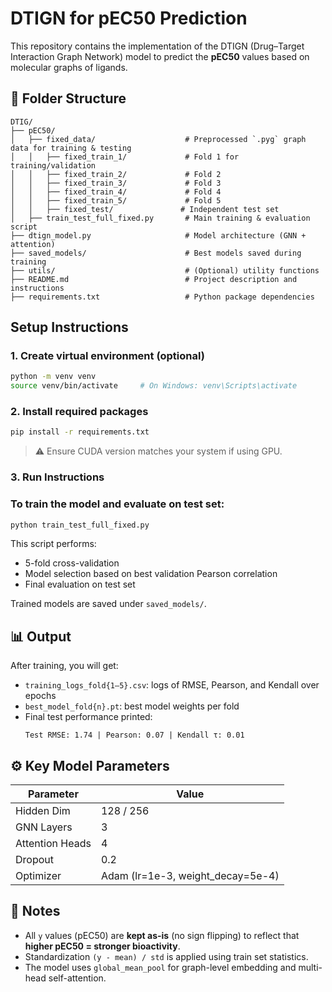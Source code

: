 
# DTIGN for pEC50 Prediction

This repository contains the implementation of the DTIGN (Drug–Target Interaction Graph Network) model to predict the **pEC50** values based on molecular graphs of ligands.

## 📁 Folder Structure

```
DTIG/
├── pEC50/
│   ├── fixed_data/                    # Preprocessed `.pyg` graph data for training & testing
│   │   ├── fixed_train_1/             # Fold 1 for training/validation
│   │   ├── fixed_train_2/             # Fold 2
│   │   ├── fixed_train_3/             # Fold 3
│   │   ├── fixed_train_4/             # Fold 4
│   │   ├── fixed_train_5/             # Fold 5
│   │   ├── fixed_test/               # Independent test set
│   ├── train_test_full_fixed.py       # Main training & evaluation script
├── dtign_model.py                     # Model architecture (GNN + attention)
├── saved_models/                      # Best models saved during training
├── utils/                             # (Optional) utility functions
├── README.md                          # Project description and instructions
├── requirements.txt                   # Python package dependencies
```

## Setup Instructions

### 1. Create virtual environment (optional)
```bash
python -m venv venv
source venv/bin/activate     # On Windows: venv\Scripts\activate
```

### 2. Install required packages
```bash
pip install -r requirements.txt
```

> ⚠️ Ensure CUDA version matches your system if using GPU.

### 3. Run Instructions

### To train the model and evaluate on test set:
```bash
python train_test_full_fixed.py
```

This script performs:
- 5-fold cross-validation
- Model selection based on best validation Pearson correlation
- Final evaluation on test set

Trained models are saved under `saved_models/`.

## 📊 Output

After training, you will get:
- `training_logs_fold{1–5}.csv`: logs of RMSE, Pearson, and Kendall over epochs
- `best_model_fold{n}.pt`: best model weights per fold
- Final test performance printed:
  ```
  Test RMSE: 1.74 | Pearson: 0.07 | Kendall τ: 0.01
  ```

## ⚙️ Key Model Parameters

| Parameter       | Value         |
|----------------|---------------|
| Hidden Dim      | 128 / 256      |
| GNN Layers      | 3             |
| Attention Heads | 4             |
| Dropout         | 0.2           |
| Optimizer       | Adam (lr=1e-3, weight_decay=5e-4) |

## 📌 Notes

- All `y` values (pEC50) are **kept as-is** (no sign flipping) to reflect that **higher pEC50 = stronger bioactivity**.
- Standardization `(y - mean) / std` is applied using train set statistics.
- The model uses `global_mean_pool` for graph-level embedding and multi-head self-attention.

